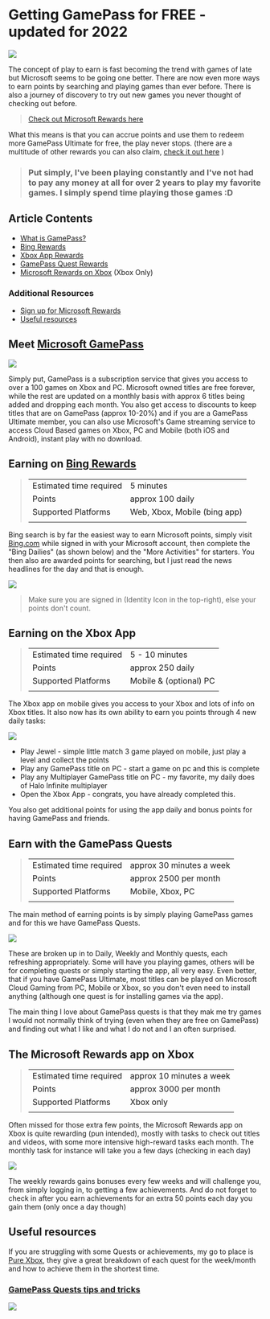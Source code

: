 # Getting GamePass for FREE - updated for 2022

![](https://media.giphy.com/media/3o6wO4lpSaVQn1J8aI/giphy.gif)

The concept of play to earn is fast becoming the trend with games of late but Microsoft seems to be going one better.  There are now even more ways to earn points by searching and playing games than ever before. There is also a journey of discovery to try out new games you never thought of checking out before.

> [Check out Microsoft Rewards here](https://www.microsoft.com/en-gb/rewards)

What this means is that you can accrue points and use them to redeem more GamePass Ultimate for free, the play never stops. (there are a multitude of other rewards you can also claim, [check it out here](https://www.microsoft.com/en-gb/rewards) )

> ### Put simply, I've been playing constantly and I've not had to pay any money at all for over 2 years to play my favorite games. I simply spend time playing those games :D

## Article Contents

* [What is GamePass?](#meet-microsoft-gamepass)
* [Bing Rewards](#earning-on-bing-rewards)
* [Xbox App Rewards](#earning-on-the-xbox-app)
* [GamePass Quest Rewards](#earn-with-the-gamepass-quests)
* [Microsoft Rewards on Xbox](#the-microsoft-rewards-app-on-xbox) (Xbox Only)

### Additional Resources

* [Sign up for Microsoft Rewards](https://www.microsoft.com/en-gb/rewards)
* [Useful resources](#useful-resources)

## Meet [Microsoft GamePass](https://www.xbox.com/en-GB/xbox-game-pass)

[![](https://thegeekiverse.com/wp-content/uploads/2020/03/xbox-gamepass.jpg)](https://www.xbox.com/en-GB/xbox-game-pass)

Simply put, GamePass is a subscription service that gives you access to over a 100 games on Xbox and PC.  Microsoft owned titles are free forever, while the rest are updated on a monthly basis with approx 6 titles being added and dropping each month.
You also get access to discounts to keep titles that are on GamePass (approx 10-20%) and if you are a GamePass Ultimate member, you can also use Microsoft's Game streaming service to access Cloud Based games on Xbox, PC and Mobile (both iOS and Android), instant play with no download.

## Earning on [Bing Rewards](https://www.bing.com/)

> |||
> |-|-|
> |Estimated time required | 5 minutes |
> |Points| approx 100 daily|
> |Supported Platforms| Web, Xbox, Mobile (bing app) |
> |||

Bing search is by far the easiest way to earn Microsoft points, simply visit [Bing.com](https://www.bing.com/) while signed in with your Microsoft account, then complete the "Bing Dailies" (as shown below) and the "More Activities" for starters.  You then also are awarded points for searching, but I just read the news headlines for the day and that is enough.

![](https://github.com/SimonDarksideJ/SimonDarksideJ.github.io/raw/main/Images/GamePassRewards/01_BingRewards.jpg)


> Make sure you are signed in (Identity Icon in the top-right), else your points don't count.

## Earning on the Xbox App

> |||
> |-|-|
> |Estimated time required | 5 - 10 minutes |
> |Points| approx 250 daily|
> |Supported Platforms| Mobile & (optional) PC |
> |||

The Xbox app on mobile gives you access to your Xbox and lots of info on Xbox titles.  It also now has its own ability to earn you points through 4 new daily tasks:

![](https://github.com/SimonDarksideJ/SimonDarksideJ.github.io/raw/main/Images/GamePassRewards/02_XboxAppRewards.jpg)

* Play Jewel - simple little match 3 game played on mobile, just play a level and collect the points
* Play any GamePass title on PC - start a game on pc and this is complete
* Play any Multiplayer GamePass title on PC - my favorite, my daily does of Halo Infinite multiplayer
* Open the Xbox App - congrats, you have already completed this.

You also get additional points for using the app daily and bonus points for having GamePass and friends.

## Earn with the GamePass Quests

> |||
> |-|-|
> |Estimated time required | approx 30 minutes a week |
> |Points| approx 2500 per month|
> |Supported Platforms| Mobile, Xbox, PC |
> |||

The main method of earning points is by simply playing GamePass games and for this we have GamePass Quests.

![](https://github.com/SimonDarksideJ/SimonDarksideJ.github.io/raw/main/Images/GamePassRewards/03_GamePassRewards.jpg)

These are broken up in to Daily, Weekly and Monthly quests, each refreshing appropriately.  Some will have you playing games, others will be for completing quests or simply starting the app, all very easy.
Even better, that if you have GamePass Ultimate, most titles can be played on Microsoft Cloud Gaming from PC, Mobile or Xbox, so you don't even need to install anything (although one quest is for installing games via the app).

The main thing I love about GamePass quests is that they mak me try games I would not normally think of trying (even when they are free on GamePass) and finding out what I like and what I do not and I an often surprised.

## The Microsoft Rewards app on Xbox

> |||
> |-|-|
> |Estimated time required | approx 10 minutes a week |
> |Points| approx 3000 per month|
> |Supported Platforms| Xbox only |
> |||

Often missed for those extra few points, the Microsoft Rewards app on Xbox is quite rewarding (pun intended), mostly with tasks to check out titles and videos, with some more intensive high-reward tasks each month.  The monthly task for instance will take you a few days (checking in each day)

![](https://github.com/SimonDarksideJ/SimonDarksideJ.github.io/raw/main/Images/GamePassRewards/04_Xbox_Rewards.png)

The weekly rewards gains bonuses every few weeks and will challenge you, from simply logging in, to getting a few achievements.  And do not forget to check in after you earn achievements for an extra 50 points each day you gain them (only once a day though)

## Useful resources

If you are struggling with some Quests or achievements, my go to place is [Pure Xbox](https://www.purexbox.com/tags/xbox-game-pass-quests), they give a great breakdown of each quest for the week/month and how to achieve them in the shortest time.

### [GamePass Quests tips and tricks](https://www.purexbox.com/tags/xbox-game-pass-quests)

[![](https://images.purexbox.com/996fa2573f855/xbox-game-pass-quests-december-2021.large.jpg)](https://www.purexbox.com/tags/xbox-game-pass-quests)